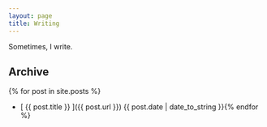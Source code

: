 ```yaml
---
layout: page
title: Writing
---
```

Sometimes, I write. 

## Archive

{% for post in site.posts %}
 * [ {{ post.title }} ]({{ post.url }})  {{ post.date | date_to_string }}{% endfor %}

